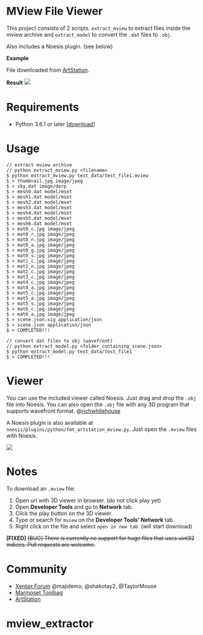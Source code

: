 MView File Viewer
=================

This project consists of 2 scripts. `extract_mview` to extract files inside the mview archive and `extract_model` to convert the `.dat` files to `.obj`.

Also includes a Noesis plugin. (see below)

**Example**

File downloaded from [ArtStation](https://www.artstation.com/artwork/3LBbA).

**Result**
![](http://i.imgur.com/EFu0Hg1.png)

Requirements
============

- Python 3.6.1 or later [[download](https://www.python.org/downloads/)]

Usage
=====

    // extract mview archive
    // python extract_mview.py <filename>
    $ python extract_mview.py test_data/test_file1.mview
    $ > thumbnail.jpg image/jpeg
    $ > sky.dat image/derp
    $ > mesh0.dat model/mset
    $ > mesh1.dat model/mset
    $ > mesh2.dat model/mset
    $ > mesh3.dat model/mset
    $ > mesh4.dat model/mset
    $ > mesh5.dat model/mset
    $ > mesh6.dat model/mset
    $ > mat0_c.jpg image/jpeg
    $ > mat0_r.jpg image/jpeg
    $ > mat0_n.jpg image/jpeg
    $ > mat0_a.jpg image/jpeg
    $ > mat0_g.jpg image/jpeg
    $ > mat0_s.jpg image/jpeg
    $ > mat1_c.jpg image/jpeg
    $ > mat1_n.jpg image/jpeg
    $ > mat2_c.jpg image/jpeg
    $ > mat3_c.jpg image/jpeg
    $ > mat4_c.jpg image/jpeg
    $ > mat4_a.jpg image/jpeg
    $ > mat5_c.jpg image/jpeg
    $ > mat5_a.jpg image/jpeg
    $ > mat5_s.jpg image/jpeg
    $ > mat6_c.jpg image/jpeg
    $ > mat6_a.jpg image/jpeg
    $ > scene.json.sig application/json
    $ > scene.json application/json
    $ > COMPLETED!!!

    // convert dat files to obj (wavefront)
    // python extract_model.py <folder_containing_scene.json>
    $ python extract_model.py test_data/test_file1
    $ > COMPLETED!!!

Viewer
======

You can use the included viewer called Noesis. Just drag and drop the `.obj` file into Noesis.
You can also open the `.obj` file with any 3D program that supports wavefront format. @[richwhitehouse](http://richwhitehouse.com/index.php?content=inc_projects.php)

A Noesis plugin is also available at `noesis/plugins/python/fmt_artstation_mview.py`. Just open the `.mview` files with Noesis.

![](http://i.imgur.com/LgUFvEF.png)

Notes
=====

To download an `.mview` file:

1. Open url with 3D viewer in browser. (do not click play yet)
2. Open **Developer Tools** and go to **Network** tab.
3. Click the play button on the 3D viewer.
4. Type or search for `mview` on the **Developer Tools' Network** tab.
5. Right click on the file and select `open in new tab`. (will start download)

**[FIXED]** ~~[BUG] There is currently no support for huge files that uses uint32 indices. Pull requests are welcome.~~

Community
=========

- [Xentax Forum](http://forum.xentax.com) @majidemo, @shakotay2, @TaylorMouse
- [Marmoset Toolbag](https://www.marmoset.co/viewer)
- [ArtStation](https://www.artstation.com/artwork/3LBbA)
# mview_extractor
